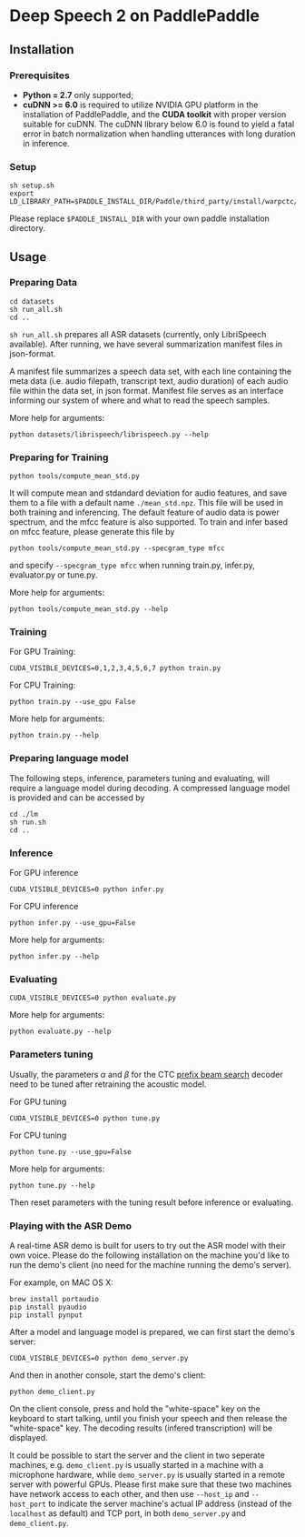 # Deep Speech 2 on PaddlePaddle

## Installation

### Prerequisites

 - **Python = 2.7** only supported;
 - **cuDNN >= 6.0** is required to utilize NVIDIA GPU platform in the installation of PaddlePaddle, and the **CUDA toolkit** with proper version suitable for cuDNN. The cuDNN library below 6.0 is found to yield a fatal error in batch normalization when handling utterances with long duration in inference.

### Setup

```
sh setup.sh
export LD_LIBRARY_PATH=$PADDLE_INSTALL_DIR/Paddle/third_party/install/warpctc/lib:$LD_LIBRARY_PATH
```

Please replace `$PADDLE_INSTALL_DIR` with your own paddle installation directory.

## Usage

### Preparing Data

```
cd datasets
sh run_all.sh
cd ..
```

`sh run_all.sh` prepares all ASR datasets (currently, only LibriSpeech available). After running, we have several summarization manifest files in json-format.

A manifest file summarizes a speech data set, with each line containing the meta data (i.e. audio filepath, transcript text, audio duration) of each audio file within the data set, in json format. Manifest file serves as an interface informing our system of  where and what to read the speech samples.


More help for arguments:

```
python datasets/librispeech/librispeech.py --help
```

### Preparing for Training

```
python tools/compute_mean_std.py
```

It will compute mean and stdandard deviation for audio features, and save them to a file with a default name `./mean_std.npz`. This file will be used in both training and inferencing. The default feature of audio data is power spectrum, and the mfcc feature is also supported. To train and infer based on mfcc feature, please generate this file by

```
python tools/compute_mean_std.py --specgram_type mfcc
```

and specify ```--specgram_type mfcc``` when running train.py, infer.py, evaluator.py or tune.py.

More help for arguments:

```
python tools/compute_mean_std.py --help
```

### Training

For GPU Training:

```
CUDA_VISIBLE_DEVICES=0,1,2,3,4,5,6,7 python train.py
```

For CPU Training:

```
python train.py --use_gpu False
```

More help for arguments:

```
python train.py --help
```

### Preparing language model

The following steps, inference, parameters tuning and evaluating, will require a language model during decoding.
A compressed language model is provided and can be accessed by

```
cd ./lm
sh run.sh
cd ..
```

### Inference

For GPU inference

```
CUDA_VISIBLE_DEVICES=0 python infer.py
```

For CPU inference

```
python infer.py --use_gpu=False
```

More help for arguments:

```
python infer.py --help
```

### Evaluating

```
CUDA_VISIBLE_DEVICES=0 python evaluate.py
```

More help for arguments:

```
python evaluate.py --help
```

### Parameters tuning

Usually, the parameters $\alpha$ and $\beta$ for the CTC [prefix beam search](https://arxiv.org/abs/1408.2873) decoder need to be tuned after retraining the acoustic model.

For GPU tuning

```
CUDA_VISIBLE_DEVICES=0 python tune.py
```

For CPU tuning

```
python tune.py --use_gpu=False
```

More help for arguments:

```
python tune.py --help
```

Then reset parameters with the tuning result before inference or evaluating.

### Playing with the ASR Demo

A real-time ASR demo is built for users to try out the ASR model with their own voice. Please do the following installation on the machine you'd like to run the demo's client (no need for the machine running the demo's server).

For example, on MAC OS X:

```
brew install portaudio
pip install pyaudio
pip install pynput
```
After a model and language model is prepared, we can first start the demo's server:

```
CUDA_VISIBLE_DEVICES=0 python demo_server.py
```
And then in another console, start the demo's client:

```
python demo_client.py
```
On the client console, press and hold the "white-space" key on the keyboard to start talking, until you finish your speech and then release the "white-space" key. The decoding results (infered transcription) will be displayed.

It could be possible to start the server and the client in two seperate machines, e.g. `demo_client.py` is usually started in a machine with a microphone hardware, while `demo_server.py` is usually started in a remote server with powerful GPUs. Please first make sure that these two machines have network access to each other, and then use `--host_ip` and `--host_port` to indicate the server machine's actual IP address (instead of the `localhost` as default) and TCP port, in both `demo_server.py` and `demo_client.py`.
